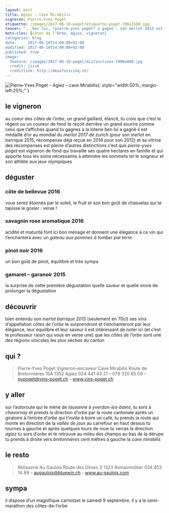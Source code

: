 ```yaml
---
layout: post
title: Agiez — Cave Mirabilis
vigneron: Pierre-Yves Poget
etiquette: /images/2017-06-10-poget/etiquette-poget-700x1500.jpg
teaser: "...ben lui, *pierre-yves poget* a gagné : son merlot 2015 est a reçu la médaille d’or au mondial du merlot 2017 à zurich (deuxième médaille d‘or après celle de 2014)"
mots-cles: [Côtes de l'Orbe, Agiez, vigneron]
categories: blog
date:     2017-06-10T14:00:00+02:00
modified: 2017-06-10T14:00:00+02:00
published: true
image:
  feature: /images/2017-06-10-poget/distinctions-1900x800.jpg
  credit: jissé
  creditlink: http://deuxfoiscinq.ch/
---
```


![Pierre-Yves Poget – Agiez – cave Mirabilis](../../images/2017-06-10-poget/poget-vigneron-1200x1600.jpg){: style="width:50%; margin-left:25%;" }



## le vigneron
au coeur des *côtes de l’orbe*, un grand gaillard, élancé, tu crois que c’est le régent ou un coureur de fond te reçoit derrière un grand sourire comme celui que t’affiches quand tu gagnes à la loterie
ben lui a gagné il est médaillé d’or au mondial du *merlot 2017 de zurich* (pour son merlot en barrique 2015, récompense déjà reçue en 2014 pour son 2012)
et sa vitrine des récompenses est pleine d’autres distinctions c’est que *pierre-yves poget* est vigneron de fond qui travaille ses quatre hectares en famille et qui apporte tous les soins nécessaires à atteindre les sommets tel le soigneur et son athlète aux jeux olympiques

## déguster
### côte de bellevue 2016
vous serez étonnés par le soleil, le fruit et son bon goût de chasselas qui te tapisse le gosier : verse !

### savagnin rose aromatique 2016
acidité et maturité font ici bon ménage et donnent une élégance à ce vin qui t’enchantera avec un *gateau aux pommes à tomber par terre*

### pinot noir 2016
un bon goût de pinot, équilibré et très sympa

### gamaret – garanoir 2015
la surprise de cette première dégustation
quelle saveur et quelle envie de prolonger la dégustation

## découvrir
bien entendu son *merlot barrique 2015* (seulement en 70cl)
ses vins d’appellation *côtes de l’orbe* te surprendront et t’enchanteront par leur élégance, leur équilibre et leur saveur
il est intéressant de noter ici (et c’est le professeur raisin qui vous en verse une) que les *côtes de l’orbe*  sont une des régions vinicoles les plus séches du canton

## qui ?
> Pierre-Yves Poget
> Vigneron-encaveur
> Cave Mirabilis
> Route de Bretonnières 16A
> 1352 Agiez
> 024 441 43 21 – 079 320 85 09 – pypoget@vins-poget.ch - www.vins-poget.ch

## y aller
sur l’autoroute qui te mène de *lausanne* à *yverdon-les-bains*, tu sors à *chavornay* et prends la direction d’*orbe* par la route cantonale
après un giratoire à l’entrée d’*orbe* qui t’invite à boire un café, tu prends la route qui monte en direction de la *vallée de joux*
au carrefour en haut dessus tu tournes à gauche et après quelques tours de roue tu verras la direction *agiez*
tu sors d’*orbe* et te retrouve au mileu des champs
au bas de la dérupe tu prends à droite vers *bretonnières*
cent mètres à gauche la *cave mirabilis*

## le resto
> Rôtisserie  Au Gaulois
> Route des Dîmes 3
> 1323 Romainmôtier
024.453 14 89 – augaulois@bluewin.ch - www.au-gaulois.com

## sympa
il dispose d’un magnifique carnotzet
le samedi 9 septembre, il y a le semi-marathon des côtes-de-l’orbe
